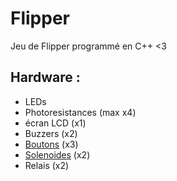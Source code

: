 # Flipper

Jeu de Flipper programmé en C++ <3


## Hardware :
- LEDs 
- Photoresistances (max x4)
- écran LCD (x1)
- Buzzers (x2)
- [Boutons](https://www.gotronic.fr/art-bouton-poussoir-bp19040-29347.htm) (x3)
- [Solenoides](https://www.gotronic.fr/art-solenoide-12-vcc-ls1110bd-37.htm) (x2)
- Relais (x2)
